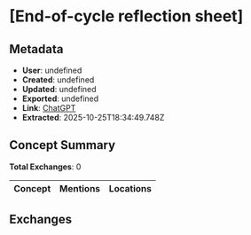 # \[End-of-cycle reflection sheet\]

## Metadata

- **User**: undefined
- **Created**: undefined
- **Updated**: undefined
- **Exported**: undefined
- **Link**: [ChatGPT](undefined)
- **Extracted**: 2025-10-25T18:34:49.748Z

## Concept Summary

**Total Exchanges**: 0

| Concept | Mentions | Locations |
|---------|----------|----------|

## Exchanges

